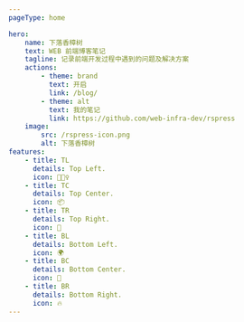```yaml
---
pageType: home

hero:
    name: 下落香樟树
    text: WEB 前端博客笔记
    tagline: 记录前端开发过程中遇到的问题及解决方案
    actions:
        - theme: brand
          text: 开启
          link: /blog/
        - theme: alt
          text: 我的笔记
          link: https://github.com/web-infra-dev/rspress
    image:
        src: /rspress-icon.png
        alt: 下落香樟树
features:
    - title: TL
      details: Top Left.
      icon: 🏃🏻‍♀️
    - title: TC
      details: Top Center.
      icon: 📦
    - title: TR
      details: Top Right.
      icon: 🎨
    - title: BL
      details: Bottom Left.
      icon: 🌍
    - title: BC
      details: Bottom Center.
      icon: 🌈
    - title: BR
      details: Bottom Right.
      icon: 🔥
---
```

